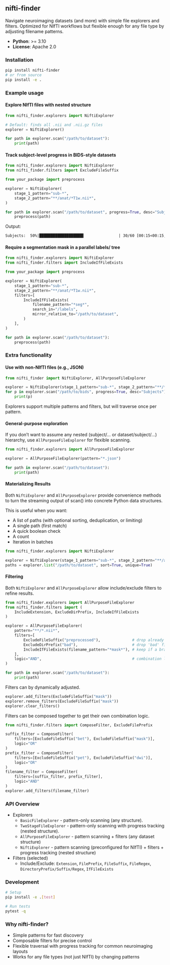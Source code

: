 ## nifti-finder

Navigate neuroimaging datasets (and more) with simple file explorers and filters. Optimized for NIfTI workflows but flexible enough for any file type by adjusting filename patterns.

- **Python**: >= 3.10
- **License**: Apache 2.0

### Installation

```bash
pip install nifti-finder
# or from source
pip install -e .
```

### Example usage

#### Explore NIfTI files with nested structure

```python
from nifti_finder.explorers import NiftiExplorer

# Default: finds all .nii and .nii.gz files
explorer = NiftiExplorer()

for path in explorer.scan("/path/to/dataset"):
    print(path)
```

#### Track subject-level progress in BIDS-style datasets

```python
from nifti_finder.explorers import NiftiExplorer
from nifti_finder.filters import ExcludeFileSuffix

from your_package import preprocess

explorer = NiftiExplorer(
    stage_1_pattern="sub-*",
    stage_2_pattern="**/anat/*T1w.nii*",
)

for path in explorer.scan("/path/to/dataset", progress=True, desc="Subjects"):
    preprocess(path)

```

Output:

```txt
Subjects:  50%|███████████████████▌               | 30/60 [00:15<00:15,  2.00 it/s]
```

#### Require a segmentation mask in a parallel labels/ tree

```python
from nifti_finder.explorers import NiftiExplorer
from nifti_finder.filters import IncludeIfFileExists

from your_package import preprocess

explorer = NiftiExplorer(
    stage_1_pattern="sub-*",
    stage_2_pattern="**/anat/*T1w.nii*",
    filters=[
        IncludeIfFileExists(
            filename_pattern="*seg*",
            search_in="/labels",
            mirror_relative_to="/path/to/dataset",
        )
    ],
)

for path in explorer.scan("/path/to/dataset"):
    preprocess(path)
```

### Extra functionality

#### Use with non-NIfTI files (e.g., JSON)

```python
from nifti_finder import NiftiExplorer, AllPurposeFileExplorer

explorer = NiftiExplorer(stage_1_pattern="sub-*", stage_2_pattern="**/*.json")
for p in explorer.scan("/path/to/bids", progress=True, desc="Subjects"):
    print(p)
```

Explorers support multiple patterns and filters, but will traverse once per pattern.

#### General-purpose exploration

If you don’t want to assume any nested (subject/... or dataset/subject/...) hierarchy, use `AllPurposeFileExplorer` for flexible scanning.

```python
from nifti_finder.explorers import AllPurposeFileExplorer

explorer = AllPurposeFileExplorer(pattern="*.json")

for path in explorer.scan("/path/to/dataset"):
    print(path)
```

#### Materializing Results
Both `NiftiExplorer` and `AllPurposeExplorer` provide convenience methods to turn the streaming output of scan() into concrete Python data structures.

This is useful when you want:
- A list of paths (with optional sorting, deduplication, or limiting)
- A single path (first match)
- A quick boolean check
- A count
- Iteration in batches

```python
from nifti_finder.explorers import NiftiExplorer

explorer = NiftiExplorer(stage_1_pattern="sub-*", stage_2_pattern="**/anat/*T1w.nii*")
paths = explorer.list("/path/to/dataset", sort=True, unique=True)
```

#### Filtering

Both `NiftiExplorer` and `AllPurposeExplorer` allow include/exclude filters to refine results.

```python
from nifti_finder.explorers import AllPurposeFileExplorer
from nifti_finder.filters import (
    IncludeExtension, ExcludeDirPrefix, IncludeIfFileExists
)

explorer = AllPurposeFileExplorer(
    pattern="**/*.nii*",
    filters=[
        ExcludeFileSuffix("preprocessed"),              # drop already preprocessed files
        ExcludeDirPrefix("bad"),                        # drop 'bad' files
        IncludeIfFileExists(filename_pattern="*mask*"), # keep if a brain mask exists in same directory
    ],
    logic="AND",                                        # combination logic
)

for path in explorer.scan("/path/to/dataset"):
    print(path)
```

Filters can by dynamically adjusted.

```python
explorer.add_filters(ExcludeFileSuffix("mask"))
explorer.remove_filters(ExcludeFileSuffix("mask"))
explorer.clear_filters()
```

Filters can be composed together to get their own combination logic.

```python
from nifti_finder.filters import ComposeFilter, ExcludeFilePrefix

suffix_filter = ComposeFilter(
    filters=[ExcludeFileSuffix("bet"), ExcludeFileSuffix("mask")],
    logic="OR"
)
prefix_filter = ComposeFilter(
    filters=[ExcludeFileSuffix("pet"), ExcludeFileSuffix("dwi")],
    logic="OR"
)
filename_filter = ComposeFilter(
    filters=[suffix_filter, prefix_filter],
    logic="AND"
)
explorer.add_filters(filename_filter)
```

### API Overview

- Explorers
  - `BasicFileExplorer` - pattern-only scanning (any structure).
  - `TwoStageFileExplorer` - pattern-only scanning with progress tracking (nested structure).
  - `AllPurposeFileExplorer` - pattern scanning + filters (any dataset structure)
  - `NiftiExplorer` - pattern scanning (preconfigured for NIfTI) + filters + progress tracking (nested structure)
- Filters (selected)
  - Include/Exclude: `Extension`, `FilePrefix`, `FileSuffix`, `FileRegex`, `DirectoryPrefix/Suffix/Regex`, `IfFileExists`


### Development

```bash
# Setup
pip install -e .[test]

# Run tests
pytest -q
```

### Why nifti-finder?

- Simple patterns for fast discovery
- Composable filters for precise control
- Flexible traversal with progress tracking for common neuroimaging layouts
- Works for any file types (not just NIfTI) by changing patterns